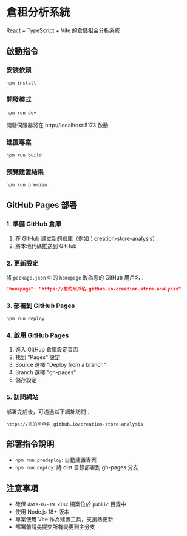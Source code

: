 # 倉租分析系統

React + TypeScript + Vite 的倉儲租金分析系統

## 啟動指令

### 安裝依賴
```bash
npm install
```

### 開發模式
```bash
npm run dev
```
開發伺服器將在 http://localhost:5173 啟動

### 建置專案
```bash
npm run build
```

### 預覽建置結果
```bash
npm run preview
```

## GitHub Pages 部署

### 1. 準備 GitHub 倉庫
1. 在 GitHub 建立新的倉庫（例如：creation-store-analysis）
2. 將本地代碼推送到 GitHub

### 2. 更新設定
將 `package.json` 中的 `homepage` 改為您的 GitHub 用戶名：
```json
"homepage": "https://您的用戶名.github.io/creation-store-analysis"
```

### 3. 部署到 GitHub Pages
```bash
npm run deploy
```

### 4. 啟用 GitHub Pages
1. 進入 GitHub 倉庫設定頁面
2. 找到 "Pages" 設定
3. Source 選擇 "Deploy from a branch"
4. Branch 選擇 "gh-pages"
5. 儲存設定

### 5. 訪問網站
部署完成後，可透過以下網址訪問：
```
https://您的用戶名.github.io/creation-store-analysis
```

## 部署指令說明

- `npm run predeploy`: 自動建置專案
- `npm run deploy`: 將 dist 目錄部署到 gh-pages 分支

## 注意事項

- 確保 `data-07-19.xlsx` 檔案位於 `public` 目錄中
- 使用 Node.js 18+ 版本
- 專案使用 Vite 作為建置工具，支援熱更新
- 部署前請先提交所有變更到主分支